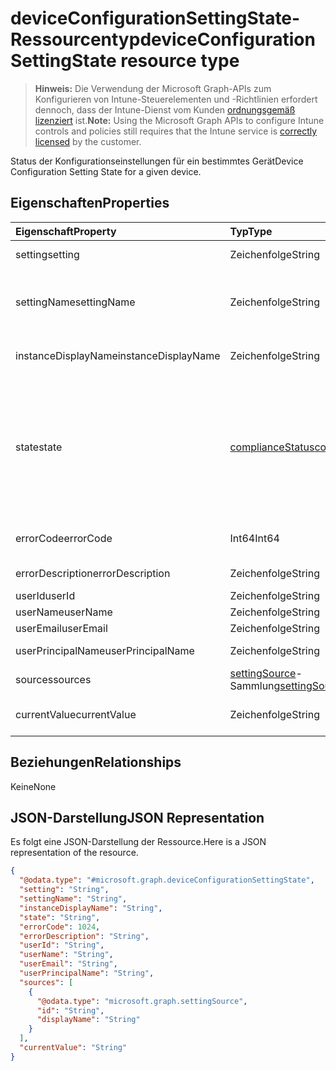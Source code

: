 # <a name="deviceconfigurationsettingstate-resource-type"></a><span data-ttu-id="93d39-101">deviceConfigurationSettingState-Ressourcentyp</span><span class="sxs-lookup"><span data-stu-id="93d39-101">deviceConfigurationSettingState resource type</span></span>

> <span data-ttu-id="93d39-102">**Hinweis:** Die Verwendung der Microsoft Graph-APIs zum Konfigurieren von Intune-Steuerelementen und -Richtlinien erfordert dennoch, dass der Intune-Dienst vom Kunden [ordnungsgemäß lizenziert](https://go.microsoft.com/fwlink/?linkid=839381) ist.</span><span class="sxs-lookup"><span data-stu-id="93d39-102">**Note:** Using the Microsoft Graph APIs to configure Intune controls and policies still requires that the Intune service is [correctly licensed](https://go.microsoft.com/fwlink/?linkid=839381) by the customer.</span></span>

<span data-ttu-id="93d39-103">Status der Konfigurationseinstellungen für ein bestimmtes Gerät</span><span class="sxs-lookup"><span data-stu-id="93d39-103">Device Configuration Setting State for a given device.</span></span>
## <a name="properties"></a><span data-ttu-id="93d39-104">Eigenschaften</span><span class="sxs-lookup"><span data-stu-id="93d39-104">Properties</span></span>
|<span data-ttu-id="93d39-105">Eigenschaft</span><span class="sxs-lookup"><span data-stu-id="93d39-105">Property</span></span>|<span data-ttu-id="93d39-106">Typ</span><span class="sxs-lookup"><span data-stu-id="93d39-106">Type</span></span>|<span data-ttu-id="93d39-107">Beschreibung</span><span class="sxs-lookup"><span data-stu-id="93d39-107">Description</span></span>|
|:---|:---|:---|
|<span data-ttu-id="93d39-108">setting</span><span class="sxs-lookup"><span data-stu-id="93d39-108">setting</span></span>|<span data-ttu-id="93d39-109">Zeichenfolge</span><span class="sxs-lookup"><span data-stu-id="93d39-109">String</span></span>|<span data-ttu-id="93d39-110">Die gemeldete Einstellung</span><span class="sxs-lookup"><span data-stu-id="93d39-110">The setting that is being reported</span></span>|
|<span data-ttu-id="93d39-111">settingName</span><span class="sxs-lookup"><span data-stu-id="93d39-111">settingName</span></span>|<span data-ttu-id="93d39-112">Zeichenfolge</span><span class="sxs-lookup"><span data-stu-id="93d39-112">String</span></span>|<span data-ttu-id="93d39-113">Lokalisierter/benutzerfreundlicher Name der Einstellung, die gemeldet wird</span><span class="sxs-lookup"><span data-stu-id="93d39-113">Localized/user friendly setting name that is being reported</span></span>|
|<span data-ttu-id="93d39-114">instanceDisplayName</span><span class="sxs-lookup"><span data-stu-id="93d39-114">instanceDisplayName</span></span>|<span data-ttu-id="93d39-115">Zeichenfolge</span><span class="sxs-lookup"><span data-stu-id="93d39-115">String</span></span>|<span data-ttu-id="93d39-116">Name der Einstellungsinstanz, die gemeldet wird</span><span class="sxs-lookup"><span data-stu-id="93d39-116">Name of setting instance that is being reported.</span></span>|
|<span data-ttu-id="93d39-117">state</span><span class="sxs-lookup"><span data-stu-id="93d39-117">state</span></span>|[<span data-ttu-id="93d39-118">complianceStatus</span><span class="sxs-lookup"><span data-stu-id="93d39-118">complianceStatus</span></span>](../resources/intune_shared_compliancestatus.md)|<span data-ttu-id="93d39-119">Der Compliance-Zustand der Einstellung.</span><span class="sxs-lookup"><span data-stu-id="93d39-119">The compliance state of the setting.</span></span> <span data-ttu-id="93d39-120">Mögliche Werte sind: `unknown`, `notApplicable`, `compliant`, `remediated`, `nonCompliant`, `error`, `conflict` und `notAssigned`.</span><span class="sxs-lookup"><span data-stu-id="93d39-120">Possible values are: `unknown`, `notApplicable`, `compliant`, `remediated`, `nonCompliant`, `error`, `conflict`, `notAssigned`.</span></span>|
|<span data-ttu-id="93d39-121">errorCode</span><span class="sxs-lookup"><span data-stu-id="93d39-121">errorCode</span></span>|<span data-ttu-id="93d39-122">Int64</span><span class="sxs-lookup"><span data-stu-id="93d39-122">Int64</span></span>|<span data-ttu-id="93d39-123">Fehlercode für die Einstellung</span><span class="sxs-lookup"><span data-stu-id="93d39-123">Error code for the setting</span></span>|
|<span data-ttu-id="93d39-124">errorDescription</span><span class="sxs-lookup"><span data-stu-id="93d39-124">errorDescription</span></span>|<span data-ttu-id="93d39-125">Zeichenfolge</span><span class="sxs-lookup"><span data-stu-id="93d39-125">String</span></span>|<span data-ttu-id="93d39-126">Fehlerbeschreibung</span><span class="sxs-lookup"><span data-stu-id="93d39-126">Error description</span></span>|
|<span data-ttu-id="93d39-127">userId</span><span class="sxs-lookup"><span data-stu-id="93d39-127">userId</span></span>|<span data-ttu-id="93d39-128">Zeichenfolge</span><span class="sxs-lookup"><span data-stu-id="93d39-128">String</span></span>|<span data-ttu-id="93d39-129">UserId</span><span class="sxs-lookup"><span data-stu-id="93d39-129">UserId</span></span>|
|<span data-ttu-id="93d39-130">userName</span><span class="sxs-lookup"><span data-stu-id="93d39-130">userName</span></span>|<span data-ttu-id="93d39-131">Zeichenfolge</span><span class="sxs-lookup"><span data-stu-id="93d39-131">String</span></span>|<span data-ttu-id="93d39-132">UserName</span><span class="sxs-lookup"><span data-stu-id="93d39-132">UserName</span></span>|
|<span data-ttu-id="93d39-133">userEmail</span><span class="sxs-lookup"><span data-stu-id="93d39-133">userEmail</span></span>|<span data-ttu-id="93d39-134">Zeichenfolge</span><span class="sxs-lookup"><span data-stu-id="93d39-134">String</span></span>|<span data-ttu-id="93d39-135">UserEmail</span><span class="sxs-lookup"><span data-stu-id="93d39-135">UserEmail</span></span>|
|<span data-ttu-id="93d39-136">userPrincipalName</span><span class="sxs-lookup"><span data-stu-id="93d39-136">userPrincipalName</span></span>|<span data-ttu-id="93d39-137">Zeichenfolge</span><span class="sxs-lookup"><span data-stu-id="93d39-137">String</span></span>|<span data-ttu-id="93d39-138">Benutzer-Prinzipalname</span><span class="sxs-lookup"><span data-stu-id="93d39-138">UserPrincipalName.</span></span>|
|<span data-ttu-id="93d39-139">sources</span><span class="sxs-lookup"><span data-stu-id="93d39-139">sources</span></span>|<span data-ttu-id="93d39-140">[settingSource](../resources/intune_deviceconfig_settingsource.md)-Sammlung</span><span class="sxs-lookup"><span data-stu-id="93d39-140">[settingSource](../resources/intune_deviceconfig_settingsource.md) collection</span></span>|<span data-ttu-id="93d39-141">Beitragende Richtlinien</span><span class="sxs-lookup"><span data-stu-id="93d39-141">Contributing policies</span></span>|
|<span data-ttu-id="93d39-142">currentValue</span><span class="sxs-lookup"><span data-stu-id="93d39-142">currentValue</span></span>|<span data-ttu-id="93d39-143">Zeichenfolge</span><span class="sxs-lookup"><span data-stu-id="93d39-143">String</span></span>|<span data-ttu-id="93d39-144">Aktueller Wert der Einstellung auf dem Gerät</span><span class="sxs-lookup"><span data-stu-id="93d39-144">Current value of setting on device</span></span>|

## <a name="relationships"></a><span data-ttu-id="93d39-145">Beziehungen</span><span class="sxs-lookup"><span data-stu-id="93d39-145">Relationships</span></span>
<span data-ttu-id="93d39-146">Keine</span><span class="sxs-lookup"><span data-stu-id="93d39-146">None</span></span>
## <a name="json-representation"></a><span data-ttu-id="93d39-147">JSON-Darstellung</span><span class="sxs-lookup"><span data-stu-id="93d39-147">JSON Representation</span></span>
<span data-ttu-id="93d39-148">Es folgt eine JSON-Darstellung der Ressource.</span><span class="sxs-lookup"><span data-stu-id="93d39-148">Here is a JSON representation of the resource.</span></span>
<!-- {
  "blockType": "resource",
  "@odata.type": "microsoft.graph.deviceConfigurationSettingState"
}
-->
``` json
{
  "@odata.type": "#microsoft.graph.deviceConfigurationSettingState",
  "setting": "String",
  "settingName": "String",
  "instanceDisplayName": "String",
  "state": "String",
  "errorCode": 1024,
  "errorDescription": "String",
  "userId": "String",
  "userName": "String",
  "userEmail": "String",
  "userPrincipalName": "String",
  "sources": [
    {
      "@odata.type": "microsoft.graph.settingSource",
      "id": "String",
      "displayName": "String"
    }
  ],
  "currentValue": "String"
}
```



